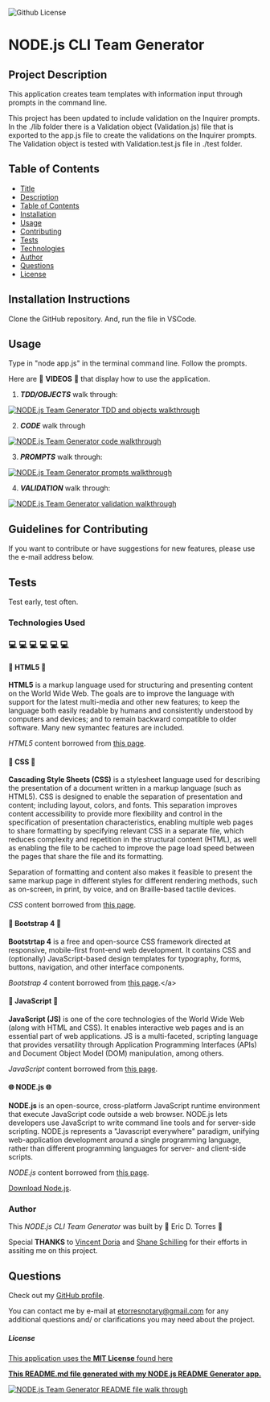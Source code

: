 
![Github License](https://img.shields.io/badge/License-MIT_License-brightgreen)

# NODE.js CLI Team Generator

## Project Description

This application creates team templates with information input through prompts in the command line.

This project has been updated to include validation on the Inquirer prompts.  In the ./lib folder there is a Validation object (Validation.js) file that is exported to the app.js file to create the validations on the Inquirer prompts.  The Validation object is tested with Validation.test.js file in ./test folder.  

## Table of Contents

* [Title](#project-title)
* [Description](#project-description)
* [Table of Contents](#table-of-contents)
* [Installation](#installation-instructions)
* [Usage](#usage)
* [Contributing](#guidelines-for-contributing)
* [Tests](#tests)
* [Technologies](#technologies-used)
* [Author](#author)
* [Questions](#questions)
* [License](#license)

## Installation Instructions

Clone the GitHub repository.  And, run the file in VSCode.

## Usage 

Type in "node app.js" in the terminal command line.  Follow the prompts.

Here are :movie_camera: **VIDEOS** :movie_camera: that display how to use the application.

1. ***TDD/OBJECTS*** walk through:

[![NODE.js Team Generator TDD and objects walkthrough](./assets/screenshots/team-generator-TDD-objects.png)](https://drive.google.com/file/d/1-5g2f1hu2p9JgxFP0swWfORr0UT1qxiH/preview)

2. ***CODE*** walk through

[![NODE.js Team Generator code walkthrough](./assets/screenshots/team-generator-app.js-functionality.png)](https://drive.google.com/file/d/1UD69e-JgbeNv0Lj3TA2DM035MUbEXroW/preview)

3. ***PROMPTS*** walk through:

[![NODE.js Team Generator prompts walkthrough](./assets/screenshots/team-generator-output.png)](https://drive.google.com/file/d/1mCWiGtIQt86MC2ZJZ9Mdawig9_QAmudG/preview)

4. ***VALIDATION*** walk through:

[![NODE.js Team Generator validation walkthrough](./assets/screenshots/team-generator-validation.png)](https://drive.google.com/file/d/1OdHkJM-HElkL8VmhQIaV_xmuoc83UVoc/preview)


## Guidelines for Contributing

If you want to contribute or have suggestions for new features, please use the e-mail address below.

## Tests

Test early, test often.

### Technologies Used 
### :computer: :computer: :computer: :computer: :computer: :computer: 

#### :memo: HTML5 :memo:

**HTML5** is a markup language used for structuring and presenting content on the World Wide Web.  The goals are to improve the language with support for the latest multi-media and other new features; to keep the language both easily readable by humans and consistently understood by computers and devices; and to remain backward compatible to older software.  Many new symantec features are included.

*HTML5* content borrowed from <a target="_blank" rel="noopener noreferrer">[this page](https://en.wikipedia.org/wiki/HTML5).</a>

#### :art: CSS :art:

**Cascading Style Sheets (CSS)** is a stylesheet language used for describing the presentation of a document written in a markup language (such as HTML5).  CSS is designed to enable the separation of presentation and content; including layout, colors, and fonts.  This separation improves content accessibility to provide more flexibility and control in the specification of presentation characteristics, enabling multiple web pages to share formatting by specifying relevant CSS in a separate file, which reduces complexity and repetition in the structural content (HTML), as well as enabling the file to be cached to improve the page load speed between the pages that share the file and its formatting.

Separation of formatting and content also makes it feasible to present the same markup page in different styles for different rendering methods, such as on-screen, in print, by voice, and on Braille-based tactile devices. 

*CSS* content borrowed from <a target="_blank" rel="noopener noreferrer">[this page](https://en.wikipedia.org/wiki/Cascading_Style_Sheets).</a>

#### :shoe: Bootstrap 4 :shoe:

**Bootstrtap 4** is a free and open-source CSS framework directed at responsive, mobile-first front-end web development.  It contains CSS and (optionally) JavaScript-based design templates for typography, forms, buttons, navigation, and other interface components.  

*Bootstrap 4* content borrowed from <a target="_blank" rel="noopener noreferrer">[this page](https://en.wikipedia.org/wiki/Bootstrap_(front-end_framework)).</a>

#### :sparkler: JavaScript :sparkler:

**JavaScript (JS)** is one of the core technologies of the World Wide Web (along with HTML and CSS). It enables interactive web pages and is an essential part of web applications.  JS is a multi-faceted, scripting language that provides versatility through Application Programming Interfaces (APIs) and Document Object Model (DOM) manipulation, among others.

*JavaScript* content borrowed from <a target="_blank" rel="noopener noreferrer">[this page](https://en.wikipedia.org/wiki/JavaScript).</a>

#### :globe_with_meridians: NODE.js :globe_with_meridians:

**NODE.js** is an open-source, cross-platform JavaScript runtime environment that execute JavaScript code outside a web browser.  NODE.js lets developers use JavaScript to write command line tools and for server-side scripting.  NODE.js represents a "Javascript everywhere" paradigm, unifying web-application development around a single programming language, rather than different programming languages for server- and client-side scripts.  

*NODE.js* content borrowed from <a target="_blank" rel="noopener noreferrer">[this page](https://en.wikipedia.org/wiki/Node.js).

[Download Node.js](https://nodejs.org/en/).

### Author 

This *NODE.js CLI Team Generator* was built by :green_heart: Eric D. Torres :green_heart:

Special **THANKS** to [Vincent Doria](https://github.com/Cenzo-cmd) and [Shane Schilling](https://github.com/trilambda122) for their efforts in assiting me on this project.  

## Questions

Check out my [GitHub profile](https://github.com/etorres-revature).

You can contact me by e-mail at etorresnotary@gmail.com for any additional questions and/ or clarifications you may need about the project.

##### License

[This application uses the **MIT License** found here](./LICENSE)

**[This README.md file generated with my NODE.js README Generator app.](https://github.com/etorres-revature/NODEjs_README.md_Generator)**

[![NODE.js Team Generator README file walk through](./assets/screenshots/team-generator-README.png)](https://drive.google.com/file/d/1LGKYbJt7UtEHoSaaAxcgMDwrLPF_hvGg/preview)
